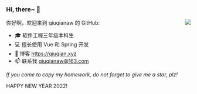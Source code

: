 ### Hi, there~ 👋

<img align="right" src="https://github-readme-stats.vercel.app/api?username=qiuqianaw&count_private=true&show_icons=true&icon_color=CE1D2D&text_color=718096&bg_color=ffffff&hide_title=true" />

你好啊，欢迎来到 qiuqianaw 的 GitHub:

- 🎓 软件工程三年级本科生
- 💻 擅长使用 Vue 和 Spring 开发
- 🎄 博客 https://qiuqian.xyz
- 📫 联系我 qiuqianaw@163.com

*If you come to copy my homework, do not forget to give me a star, plz!*

HAPPY NEW YEAR 2022!
